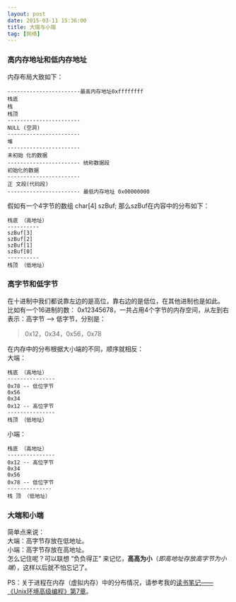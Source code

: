 ```yaml
---
layout: post
date: 2015-03-11 15:36:00
title: 大端与小端
tag: [网络]
---
```


### 高内存地址和低内存地址
内存布局大致如下：

```markup
-----------------------最高内存地址0xffffffff  
栈底  
栈  
栈顶  
-----------------------  
NULL (空洞)  
-----------------------
堆
-----------------------
未初始 化的数据
----------------------- 统称数据段
初始化的数据
-----------------------
正 文段(代码段)
----------------------- 最低内存地址 0x00000000
```

假如有一个4字节的数组 char[4] szBuf; 那么szBuf在内容中的分布如下： 

```markup
栈底 （高地址）
----------
szBuf[3]
szBuf[2]
szBuf[1]
szBuf[0]
----------
栈顶 （低地址）
```

### 高字节和低字节
在十进制中我们都说靠左边的是高位，靠右边的是低位，在其他进制也是如此。  
比如有一个16进制的数： 0x12345678，一共占用4个字节的内存空间，从左到右表示：高字节 --> 低字节，分别是：  
>0x12，0x34，0x56，0x78

在内存中的分布根据大小端的不同，顺序就相反：  
大端：
```markup
栈底 （高地址）
---------------
0x78 -- 低位字节
0x56
0x34
0x12 -- 高位字节
---------------
栈顶 （低地址）
```

小端：
```markup
栈底 （高地址）
---------------
0x12 -- 高位字节
0x34
0x56
0x78 -- 低位字节
--------------
栈 顶 （低地址）
```
### 大端和小端
简单点来说：  
大端：高字节存放在低地址。  
小端：高字节存放在高地址。  
怎么记住呢？可以联想 “负负得正” 来记忆，**高高为小**（*即高地址存放高字节为小端*），这样以后就不怕忘记了。

PS：关于进程在内存（虚拟内存）中的分布情况，请参考我的[读书笔记——《Unix环境高级编程》第7章](http://domicat.me/apue-3rd/)。